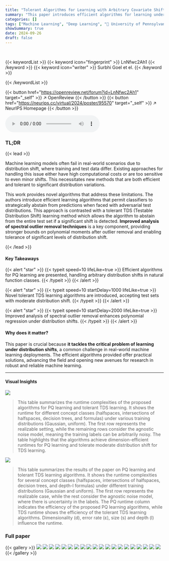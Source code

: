 ```yaml
---
title: "Tolerant Algorithms for Learning with Arbitrary Covariate Shift"
summary: "This paper introduces efficient algorithms for learning under arbitrary covariate shift, addressing limitations of prior approaches by enabling classifiers to abstain from predictions in high-shift sc..."
categories: []
tags: ["Machine Learning", "Deep Learning", "🏢 University of Pennsylvania",]
showSummary: true
date: 2024-09-26
draft: false
---
```


<br>

{{< keywordList >}}
{{< keyword icon="fingerprint" >}} LnNfwc2Ah1 {{< /keyword >}}
{{< keyword icon="writer" >}} Surbhi Goel et el. {{< /keyword >}}
 
{{< /keywordList >}}

{{< button href="https://openreview.net/forum?id=LnNfwc2Ah1" target="_self" >}}
↗ OpenReview
{{< /button >}}
{{< button href="https://neurips.cc/virtual/2024/poster/95570" target="_self" >}}
↗ NeurIPS Homepage
{{< /button >}}


<audio controls>
    <source src="https://ai-paper-reviewer.com/LnNfwc2Ah1/podcast.wav" type="audio/wav">
    Your browser does not support the audio element.
</audio>


### TL;DR


{{< lead >}}

Machine learning models often fail in real-world scenarios due to distribution shift, where training and test data differ.  Existing approaches for handling this issue either have high computational costs or are too sensitive to even minor shifts. This necessitates new methods that are both efficient and tolerant to significant distribution variations.

This work provides novel algorithms that address these limitations.  The authors introduce efficient learning algorithms that permit classifiers to strategically abstain from predictions when faced with adversarial test distributions. This approach is contrasted with a tolerant TDS (Testable Distribution Shift) learning method which allows the algorithm to abstain from the entire test set if a significant shift is detected.  **Improved analysis of spectral outlier removal techniques** is a key component, providing stronger bounds on polynomial moments after outlier removal and enabling tolerance of significant levels of distribution shift.

{{< /lead >}}


#### Key Takeaways

{{< alert "star" >}}
{{< typeit speed=10 lifeLike=true >}} Efficient algorithms for PQ learning are presented, handling arbitrary distribution shifts in natural function classes. {{< /typeit >}}
{{< /alert >}}

{{< alert "star" >}}
{{< typeit speed=10 startDelay=1000 lifeLike=true >}} Novel tolerant TDS learning algorithms are introduced, accepting test sets with moderate distribution shift. {{< /typeit >}}
{{< /alert >}}

{{< alert "star" >}}
{{< typeit speed=10 startDelay=2000 lifeLike=true >}} Improved analysis of spectral outlier removal enhances polynomial regression under distribution shifts. {{< /typeit >}}
{{< /alert >}}

#### Why does it matter?
This paper is crucial because **it tackles the critical problem of learning under distribution shifts**, a common challenge in real-world machine learning deployments.  The efficient algorithms provided offer practical solutions, advancing the field and opening new avenues for research in robust and reliable machine learning.

------
#### Visual Insights



![](https://ai-paper-reviewer.com/LnNfwc2Ah1/figures_31_1.jpg)

> This table summarizes the runtime complexities of the proposed algorithms for PQ learning and tolerant TDS learning.  It shows the runtime for different concept classes (halfspaces, intersections of halfspaces, decision trees, and formulas) under various training distributions (Gaussian, uniform). The first row represents the realizable setting, while the remaining rows consider the agnostic noise model, meaning the training labels can be arbitrarily noisy. The table highlights that the algorithms achieve dimension-efficient runtimes for PQ learning and tolerate moderate distribution shift for TDS learning.





![](https://ai-paper-reviewer.com/LnNfwc2Ah1/tables_1_1.jpg)

> This table summarizes the results of the paper on PQ learning and tolerant TDS learning algorithms.  It shows the runtime complexities for several concept classes (halfspaces, intersections of halfspaces, decision trees, and depth-l formulas) under different training distributions (Gaussian and uniform). The first row represents the realizable case, while the rest consider the agnostic noise model, where there is uncertainty in the labels.  The PQ runtime column indicates the efficiency of the proposed PQ learning algorithms, while TDS runtime shows the efficiency of the tolerant TDS learning algorithms.  Dimensionality (d), error rate (ε), size (s) and depth (l) influence the runtime. 





### Full paper

{{< gallery >}}
<img src="https://ai-paper-reviewer.com/LnNfwc2Ah1/1.png" class="grid-w50 md:grid-w33 xl:grid-w25" />
<img src="https://ai-paper-reviewer.com/LnNfwc2Ah1/2.png" class="grid-w50 md:grid-w33 xl:grid-w25" />
<img src="https://ai-paper-reviewer.com/LnNfwc2Ah1/3.png" class="grid-w50 md:grid-w33 xl:grid-w25" />
<img src="https://ai-paper-reviewer.com/LnNfwc2Ah1/4.png" class="grid-w50 md:grid-w33 xl:grid-w25" />
<img src="https://ai-paper-reviewer.com/LnNfwc2Ah1/5.png" class="grid-w50 md:grid-w33 xl:grid-w25" />
<img src="https://ai-paper-reviewer.com/LnNfwc2Ah1/6.png" class="grid-w50 md:grid-w33 xl:grid-w25" />
<img src="https://ai-paper-reviewer.com/LnNfwc2Ah1/7.png" class="grid-w50 md:grid-w33 xl:grid-w25" />
<img src="https://ai-paper-reviewer.com/LnNfwc2Ah1/8.png" class="grid-w50 md:grid-w33 xl:grid-w25" />
<img src="https://ai-paper-reviewer.com/LnNfwc2Ah1/9.png" class="grid-w50 md:grid-w33 xl:grid-w25" />
<img src="https://ai-paper-reviewer.com/LnNfwc2Ah1/10.png" class="grid-w50 md:grid-w33 xl:grid-w25" />
<img src="https://ai-paper-reviewer.com/LnNfwc2Ah1/11.png" class="grid-w50 md:grid-w33 xl:grid-w25" />
<img src="https://ai-paper-reviewer.com/LnNfwc2Ah1/12.png" class="grid-w50 md:grid-w33 xl:grid-w25" />
<img src="https://ai-paper-reviewer.com/LnNfwc2Ah1/13.png" class="grid-w50 md:grid-w33 xl:grid-w25" />
<img src="https://ai-paper-reviewer.com/LnNfwc2Ah1/14.png" class="grid-w50 md:grid-w33 xl:grid-w25" />
<img src="https://ai-paper-reviewer.com/LnNfwc2Ah1/15.png" class="grid-w50 md:grid-w33 xl:grid-w25" />
<img src="https://ai-paper-reviewer.com/LnNfwc2Ah1/16.png" class="grid-w50 md:grid-w33 xl:grid-w25" />
<img src="https://ai-paper-reviewer.com/LnNfwc2Ah1/17.png" class="grid-w50 md:grid-w33 xl:grid-w25" />
<img src="https://ai-paper-reviewer.com/LnNfwc2Ah1/18.png" class="grid-w50 md:grid-w33 xl:grid-w25" />
<img src="https://ai-paper-reviewer.com/LnNfwc2Ah1/19.png" class="grid-w50 md:grid-w33 xl:grid-w25" />
<img src="https://ai-paper-reviewer.com/LnNfwc2Ah1/20.png" class="grid-w50 md:grid-w33 xl:grid-w25" />
{{< /gallery >}}